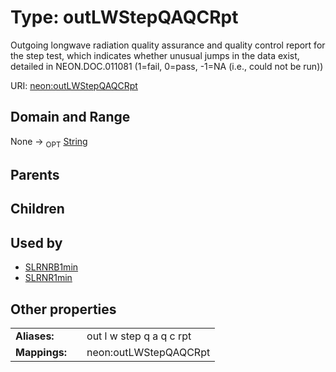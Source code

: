 
# Type: outLWStepQAQCRpt


Outgoing longwave radiation  quality assurance and quality control report for the step test, which indicates whether unusual jumps in the data exist, detailed in NEON.DOC.011081 (1=fail, 0=pass, -1=NA (i.e., could not be run))

URI: [neon:outLWStepQAQCRpt](https://data.neonscience.org/outLWStepQAQCRpt)


## Domain and Range

None ->  <sub>OPT</sub> [String](types/String.md)

## Parents


## Children


## Used by

 * [SLRNRB1min](SLRNRB1min.md)
 * [SLRNR1min](SLRNR1min.md)

## Other properties

|  |  |  |
| --- | --- | --- |
| **Aliases:** | | out l w step q a q c rpt |
| **Mappings:** | | neon:outLWStepQAQCRpt |

